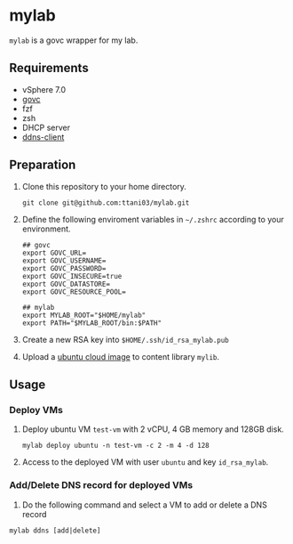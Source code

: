 # mylab

`mylab` is a govc wrapper for my lab.

## Requirements

- vSphere 7.0
- [govc](https://github.com/vmware/govmomi/blob/master/govc/README.md)
- fzf
- zsh
- DHCP server
- [ddns-client](https://github.com/ttani03/ddns-client)

## Preparation

1. Clone this repository to your home directory.

    ```
    git clone git@github.com:ttani03/mylab.git
    ```

2. Define the following enviroment variables in `~/.zshrc` according to your environment.

    ```
    ## govc
    export GOVC_URL=
    export GOVC_USERNAME=
    export GOVC_PASSWORD=
    export GOVC_INSECURE=true
    export GOVC_DATASTORE=
    export GOVC_RESOURCE_POOL=

    ## mylab
    export MYLAB_ROOT="$HOME/mylab"
    export PATH="$MYLAB_ROOT/bin:$PATH"
    ```

3. Create a new RSA key into `$HOME/.ssh/id_rsa_mylab.pub`

4. Upload a [ubuntu cloud image](https://cloud-images.ubuntu.com/) to content library `mylib`.

## Usage

### Deploy VMs

1. Deploy ubuntu VM `test-vm` with 2 vCPU, 4 GB memory and 128GB disk.

    ```
    mylab deploy ubuntu -n test-vm -c 2 -m 4 -d 128
    ```

2. Access to the deployed VM with user `ubuntu` and key `id_rsa_mylab`.

### Add/Delete DNS record for deployed VMs

1. Do the following command and select a VM to add or delete a DNS record

```
mylab ddns [add|delete]
```
